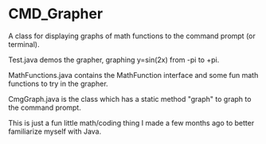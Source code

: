 # CMD_Grapher
A class for displaying graphs of math functions to the command prompt (or terminal).

Test.java demos the grapher, graphing y=sin(2x) from -pi to +pi.

MathFunctions.java contains the MathFunction interface and some fun math functions to try in the grapher.

CmgGraph.java is the class which has a static method "graph" to graph to the command prompt.



This is just a fun little math/coding thing I made a few months ago to better familiarize myself with Java.
